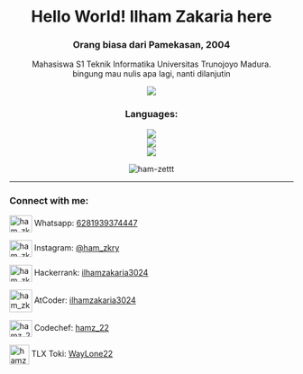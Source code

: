 <h1 align="center">Hello World! Ilham Zakaria here</h1>
<h3 align="center">Orang biasa dari Pamekasan, 2004</h3>

<p align="center">Mahasiswa S1 Teknik Informatika Universitas Trunojoyo Madura.<br>bingung mau nulis apa lagi, nanti dilanjutin</p>
<p align="center" ><img src="https://i.pinimg.com/originals/51/4f/3f/514f3fccb71047d780be491c435a79e1.gif"/></p>
<h3 align="center">Languages:</h3>


<p align="center">
<img src="https://skillicons.dev/icons?i=c,cpp,py,java,js,php"/> <br>
<img src="https://skillicons.dev/icons?i=html,css,bootstrap"/> <br>
<img src="https://skillicons.dev/icons?i=linux,git"/>
</p>

<p align="center"><img align="center" src="https://github-readme-stats.vercel.app/api/top-langs?username=ham-zettt&show_icons=true&locale=en&layout=compact" alt="ham-zettt" /></p>

<hr>
<h3 align="left">Connect with me:</h3>
<p align="left">
<img align="center" src="https://raw.githubusercontent.com/rahuldkjain/github-profile-readme-generator/master/src/images/icons/Social/whatsapp.svg" alt="ham_zkry" height="30" width="40" />
Whatsapp: <a href="https://wa.me/6281939374447" target="blank">6281939374447</a>
</p>
<p align="left">
<img align="center" src="https://raw.githubusercontent.com/rahuldkjain/github-profile-readme-generator/master/src/images/icons/Social/instagram.svg" alt="ham_zkry" height="30" width="40" />
Instagram: <a href="https://instagram.com/ham_zkry" target="blank">@ham_zkry</a>
</p>
<p>
<img align="center" src="https://raw.githubusercontent.com/rahuldkjain/github-profile-readme-generator/master/src/images/icons/Social/hackerrank.svg" alt="ham_zkry" height="30" width="40" />
Hackerrank: <a href="https://www.hackerrank.com/profile/ilhamzakaria3024" target="blank">ilhamzakaria3024</a>
</p>
<p>
<img align="center" src="https://img.atcoder.jp/assets/atcoder.png" alt="ham_zkry" height="40" width="40" />
AtCoder: <a href="https://atcoder.jp/users/ilhamzakaria3024" target="blank">ilhamzakaria3024</a>
</p>
<p>
<img align="center" src="https://cdn.jsdelivr.net/npm/simple-icons@3.1.0/icons/codechef.svg" alt="hamz_22" height="30" width="40" />
Codechef: <a href="https://www.codechef.com/users/hamz_22" target="blank">hamz_22</a>
</p>
<p>
<img align="center" src="https://encrypted-tbn0.gstatic.com/images?q=tbn:ANd9GcSTHXnvHSGzOJqWhLZMeuiGI7oVa_mF-TrSGc_IyQHdLw&s" alt="hamz_22" height="35" width="35" />
TLX Toki: <a href="https://tlx.toki.id/profiles/WayLone22" target="blank">WayLone22</a>
</p>
